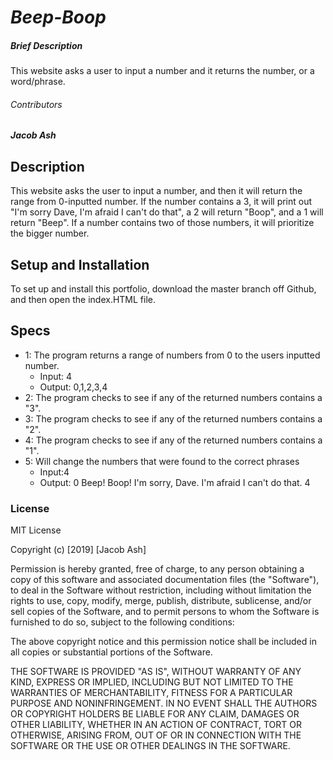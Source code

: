 # _**Beep-Boop**_

##### Brief Description
This website asks a user to input a number and it returns the number, or a word/phrase.

###### Contributors
_**Jacob Ash**_

## Description
This website asks the user to input a number, and then it will return the range from 0-inputted number.  If the number contains a 3, it will print out "I'm sorry Dave, I'm afraid I can't do that", a 2 will return "Boop", and a 1 will return "Beep".  If a number contains two of those numbers, it will prioritize the bigger number.

## Setup and Installation
To set up and install this portfolio, download the master branch off Github, and then open the index.HTML file.

## Specs

* 1: The program returns a range of numbers from 0 to the users inputted number.
  * Input: 4
  * Output: 0,1,2,3,4
* 2: The program checks to see if any of the returned numbers contains a "3".
* 3: The program checks to see if any of the returned numbers contains a "2".  
* 4: The program checks to see if any of the returned numbers contains a "1".  
* 5: Will change the numbers that were found to the correct phrases
  * Input:4
  * Output: 0 Beep! Boop! I'm sorry, Dave. I'm afraid I can't do that. 4

### License
MIT License

Copyright (c) [2019] [Jacob Ash]

Permission is hereby granted, free of charge, to any person obtaining a copy
of this software and associated documentation files (the "Software"), to deal
in the Software without restriction, including without limitation the rights
to use, copy, modify, merge, publish, distribute, sublicense, and/or sell
copies of the Software, and to permit persons to whom the Software is
furnished to do so, subject to the following conditions:

The above copyright notice and this permission notice shall be included in all
copies or substantial portions of the Software.

THE SOFTWARE IS PROVIDED "AS IS", WITHOUT WARRANTY OF ANY KIND, EXPRESS OR
IMPLIED, INCLUDING BUT NOT LIMITED TO THE WARRANTIES OF MERCHANTABILITY,
FITNESS FOR A PARTICULAR PURPOSE AND NONINFRINGEMENT. IN NO EVENT SHALL THE
AUTHORS OR COPYRIGHT HOLDERS BE LIABLE FOR ANY CLAIM, DAMAGES OR OTHER
LIABILITY, WHETHER IN AN ACTION OF CONTRACT, TORT OR OTHERWISE, ARISING FROM,
OUT OF OR IN CONNECTION WITH THE SOFTWARE OR THE USE OR OTHER DEALINGS IN THE
SOFTWARE.
